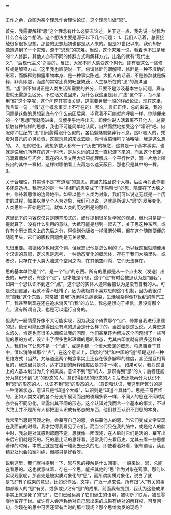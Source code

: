 # -
工作之余，企图为某个理念作合理性论证，这个理念叫做“思”。

首先，我需要解释“思”这个理念有什么必要去论述。关于这一点，我先说一说我为什么会有这个想法。这个想法主要是源于以下几个问题：
1、我们人活着，总要接触很多很多思想，那些的思想起初也都是从人来的。但是21世纪以来，我们却好像遭遇到了一个灾难，源于“思想”的灾难。当然，这个灾难一说，看着也不过是我的个人修辞，其他人亦有不同的修辞方式和解释方式，出名的就有“现代主义”、“后现代主义”之类的，反正，大家不同人感受这个时代，即有着这么一些修辞或是解释方式（这里我也顺便说一下，何谓修辞何谓解释，修辞是一种不准确的形容，而解释则揭露事物本身、是一种事实陈述，大抵人的话语，不是修辞就是解释，非真即虚，而虚的常常比真的旺盛繁茂，人生存所在的“思”的海洋里面，“虚”倒不如说正是人类生活所需要的养分，只要不是涉及基本生存问题，真与虚就无需怎么区分。不过话又说回来，为什么我这里是用了“虚”这个字，而不是用“假”这个字呢，这个问题其实很关键，这需要另起一段的详细论证，现在这里，我且留一句：“假”这个概念事实上不存在的）
那么，言归正传，总的来说，我的问题是这些的思想到底有个什么前因后果，毕竟我不可能就向呼吸一样，你随便来的一个“思想”我就吸进来，又傻乎乎地呼出去，即使你说人活着离不开他人，总要接触各种各样的思想，我也不可能简单地认同，自然而然地接受这个“常识”吧。何况你21世纪的“思”们闹腾得跟什么似的，各色魑魅魍魉穿行不息，蛮吓唬人的，凭着对自己的心灵负责，这些玩意的来龙去脉，你也得搞懂吧？哈哈哈，我是这么想的。
2、思的进化。我想多数人都有一个“历史”的概念，这算是一个基本事实，也就是说我们所存在的这一时代，是从久远的过去一直积淀下来的，而且这个积淀，充满着偶然与巧合，现在的人类文明大抵只能理解成一个平行世界，同一片地上所长出的其中一棵树，这棵树哪怕看上去再怎么遮天蔽日，那也只是其中的一棵。
3、

关于合理性，其实也不是“有道理”的意思。这里先姑且说个大概，后面再对此作更多还原透析。我所说的是一种“构建”的思变成了“不易察觉”的思，隐藏在了大脑之中，修补着思维的边缘地带。如果以整个人类为对象，我们可以说这无疑是一个历史的过程，如果以单个个人为对象，我们可以说，这就是所谓人“思”的发展变化。人类思维一开始是混沌，就如人类的历史所是的那样。

这里记下的内容仅仅只是随笔形式的，或许提到很多哲学家的观点，但也只是提一提就算了，没有什么引用的意味，大抵可能是想到一起去了，关于思这种东西，或许有个历史意义上的先后之分，得像划分版权一样泾渭分明，但在这个随随便便的随笔里头，它们的版权问题倒是无关紧要。

思很重要。海德格尔也用这个词，但我忘记他是怎么用的了。所以我这里就随便用个汉语的意思，定义思是思考，一种动态变化的概念体，存在于我们大脑里头，或者说，只存在于人类大脑这个空间之内，在其他空间内，它们无法存在。

思的基本单位是“个”，是一个“点”的东西。所有的思都是从一个点出发（发送）出去的，毋宁说，有这个“点”，思才能是个思，这个“点”有时会被思认为是“自我”，如果一个思认识不到这个“点”，这个思的实体人通常会被认为是没有自我的人。可是说到这里，我就不得不吐槽了，因为我极其不喜欢思的这个机制，因为我很讨厌“自我”这个东西，常常被“自我”折磨得头痛欲裂，生活噪杂得像17世纪的蒸汽工厂，我甚至到现在还在追求消灭“自我”的方法，我总是倾向于相信，思没有那个点，没有所谓自我，也是可以运行自身的。

但我的一厢情愿好像不大可能实现，因为我这个倚靠那个“点”、倚靠自我进行思维的思，绝无可能设想得出没有点的思会是什么样子的。当然话是这么说，人类史这么悠久，肯定也有很多人面临过我的问题，他们甚至还为解决这个问题想了一些可能的思的方式，设计出了很多色彩斑斓的思的形态，尤其古印度就有很多这样的人。我们为了让思不是一个“点”，或是构建一个恒大宏阔的概念，将思置身于其中，借以消除掉那个“点”，在这个意义上，印度的“梵”和中国的“道”都是这样一种思维方式（当然，梵与道这两个概念事实上还存在很多解释的维度，甚至是互相背反的，我这里只是说，适才提到的解释维度固是其中一种）。
如果可以，我对这世上的人基本划分为几个的属类。意识不到“思”的人、意识得到“思”的人；后者还能分为意识不到“思”的形态的人、意识得到思的形态的人；后者还能再分为认识不到“思”的形态的人，认识不到“思”的形态的人。（意识和认识，我这里所区分的是一种清晰状态，意识只是“知道个大概”，认识则是“知道个具体”）。思是千奇百怪的，正如人类文明的各个分支所展现而出的斑斓多彩一样，不同人的思在不同时期亦会有不同分化，显露出其不同的形态。这个认知对我而言一个基本的事实，不过大致上并不是所有人都把思认识成有形态的东西，他们甚至认识不到思的本身。

我常常当思是可观之物，会摹写自己的思，会描摹他人的思，当它们变成文字显现在我面前的时候，我才觉得我看见了它们。而当它们只在我的脑中，或是他人的脑中时，我总是对其感到琢磨不定。思就像一团混沌，在人脑时它们是活的，摹写出来后它们就是死的。死的思比活的思好看，通常我们去看历史、尤其去看一些思想著作的时候，本质上就是在看一堆死去已久的思，即使看着好看，很有道理，读到精彩处也会拍案叫绝，但那只是好看呀。

说到这里，我们就得提到一下，思与思的接触是什么回事。
一般来说，思，总能在看思的。这也就意味着，存在一个思，能把其他的“思”作为对象在观察。那何以实现观察呢，那首先是被实质对象化的“思”，而所谓实质对象化，说白了就是“思”有了成果的意思，比如说作品，文字，广泛一点来说，所有跟“人”有关的事物都跟人的“思”有关，或多或少沾有“思”的成果，前面我有提到，我认为这些成果事实上就是死了的“思”，它们已经远离了它们诞生的语境，被切断了联系，被孤零零地留存于世。或许有人会声称他对自己思出来的成果有绝对的解释权，可反问一句，你现在的思中可否还留有当时的那个现场？那个思维勃发的现场？

